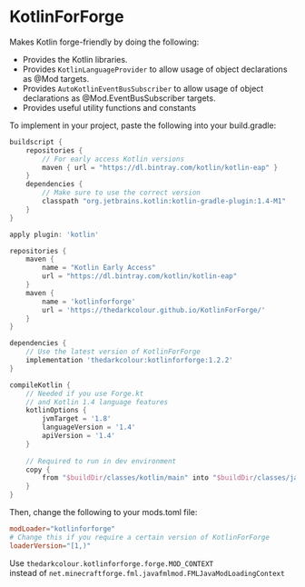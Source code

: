 # KotlinForForge
Makes Kotlin forge-friendly by doing the following:
- Provides the Kotlin libraries.
- Provides `KotlinLanguageProvider` to allow usage of object declarations as @Mod targets.
- Provides `AutoKotlinEventBusSubscriber` to allow usage of object declarations as @Mod.EventBusSubscriber targets.
- Provides useful utility functions and constants

To implement in your project, paste the following into your build.gradle:
```groovy
buildscript {
    repositories {
        // For early access Kotlin versions
        maven { url = "https://dl.bintray.com/kotlin/kotlin-eap" }
    }
    dependencies {
        // Make sure to use the correct version
        classpath "org.jetbrains.kotlin:kotlin-gradle-plugin:1.4-M1"
    }
}

apply plugin: 'kotlin'

repositories {
    maven {
        name = "Kotlin Early Access"
        url = "https://dl.bintray.com/kotlin/kotlin-eap"
    }
    maven {
        name = 'kotlinforforge'
        url = 'https://thedarkcolour.github.io/KotlinForForge/'
    }
}

dependencies {
    // Use the latest version of KotlinForForge
    implementation 'thedarkcolour:kotlinforforge:1.2.2'
}

compileKotlin {
    // Needed if you use Forge.kt
    // and Kotlin 1.4 language features
    kotlinOptions {
        jvmTarget = '1.8'
        languageVersion = '1.4'
        apiVersion = '1.4'
    }
    
    // Required to run in dev environment
    copy {
        from "$buildDir/classes/kotlin/main" into "$buildDir/classes/java/main"
    }
}
```
Then, change the following to your mods.toml file:
```toml
modLoader="kotlinforforge"
# Change this if you require a certain version of KotlinForForge
loaderVersion="[1,)"
```

Use
```thedarkcolour.kotlinforforge.forge.MOD_CONTEXT```              
instead of ```net.minecraftforge.fml.javafmlmod.FMLJavaModLoadingContext```
